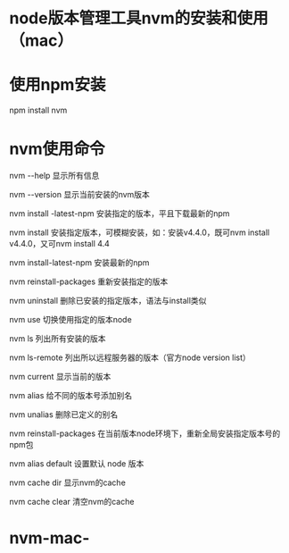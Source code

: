 # node版本管理工具nvm的安装和使用（mac）

# 使用npm安装
npm install nvm

# nvm使用命令

nvm --help                          显示所有信息

nvm --version                       显示当前安装的nvm版本

nvm install <version>  -latest-npm  安装指定的版本，平且下载最新的npm

nvm install <version>               安装指定版本，可模糊安装，如：安装v4.4.0，既可nvm install v4.4.0，又可nvm install 4.4
  
nvm install-latest-npm              安装最新的npm

nvm reinstall-packages <version>    重新安装指定的版本
  
nvm uninstall <version>             删除已安装的指定版本，语法与install类似

nvm use <version>                   切换使用指定的版本node

nvm ls                              列出所有安装的版本

nvm ls-remote                       列出所以远程服务器的版本（官方node version list）

nvm current                         显示当前的版本

nvm alias <name> <version>          给不同的版本号添加别名

nvm unalias <name>                  删除已定义的别名

nvm reinstall-packages <version>    在当前版本node环境下，重新全局安装指定版本号的npm包

nvm alias default <version>         设置默认 node 版本

nvm cache dir                       显示nvm的cache

nvm cache clear                     清空nvm的cache

# nvm-mac-
